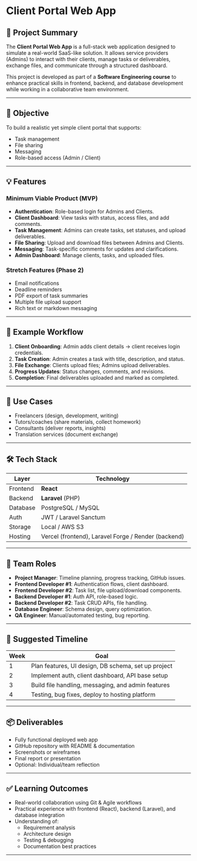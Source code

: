 # Client Portal Web App

## 📌 Project Summary
The **Client Portal Web App** is a full-stack web application designed to simulate a real-world SaaS-like solution. It allows service providers (Admins) to interact with their clients, manage tasks or deliverables, exchange files, and communicate through a structured dashboard.

This project is developed as part of a **Software Engineering course** to enhance practical skills in frontend, backend, and database development while working in a collaborative team environment.

---

## 🎯 Objective
To build a realistic yet simple client portal that supports:
- Task management
- File sharing
- Messaging
- Role-based access (Admin / Client)

---

## 💡 Features

### **Minimum Viable Product (MVP)**
- **Authentication**: Role-based login for Admins and Clients.
- **Client Dashboard**: View tasks with status, access files, and add comments.
- **Task Management**: Admins can create tasks, set statuses, and upload deliverables.
- **File Sharing**: Upload and download files between Admins and Clients.
- **Messaging**: Task-specific comments for updates and clarifications.
- **Admin Dashboard**: Manage clients, tasks, and uploaded files.

### **Stretch Features (Phase 2)**
- Email notifications
- Deadline reminders
- PDF export of task summaries
- Multiple file upload support
- Rich text or markdown messaging

---

## 🧭 Example Workflow
1. **Client Onboarding**: Admin adds client details → client receives login credentials.
2. **Task Creation**: Admin creates a task with title, description, and status.
3. **File Exchange**: Clients upload files; Admins upload deliverables.
4. **Progress Updates**: Status changes, comments, and revisions.
5. **Completion**: Final deliverables uploaded and marked as completed.

---

## 📌 Use Cases
- Freelancers (design, development, writing)
- Tutors/coaches (share materials, collect homework)
- Consultants (deliver reports, insights)
- Translation services (document exchange)

---

## 🛠 Tech Stack

| Layer       | Technology |
|-------------|------------|
| Frontend    | **React** |
| Backend     | **Laravel** (PHP) |
| Database    | PostgreSQL / MySQL |
| Auth        | JWT / Laravel Sanctum |
| Storage     | Local / AWS S3 |
| Hosting     | Vercel (frontend), Laravel Forge / Render (backend) |

---

## 👥 Team Roles
- **Project Manager**: Timeline planning, progress tracking, GitHub issues.
- **Frontend Developer #1**: Authentication flows, client dashboard.
- **Frontend Developer #2**: Task list, file upload/download components.
- **Backend Developer #1**: Auth API, role-based logic.
- **Backend Developer #2**: Task CRUD APIs, file handling.
- **Database Engineer**: Schema design, query optimization.
- **QA Engineer**: Manual/automated testing, bug reporting.

---

## 📅 Suggested Timeline

| Week | Goal |
|------|------|
| 1    | Plan features, UI design, DB schema, set up project |
| 2    | Implement auth, client dashboard, API base setup |
| 3    | Build file handling, messaging, and admin features |
| 4    | Testing, bug fixes, deploy to hosting platform |

---

## 📦 Deliverables
- Fully functional deployed web app
- GitHub repository with README & documentation
- Screenshots or wireframes
- Final report or presentation
- Optional: Individual/team reflection

---

## ✅ Learning Outcomes
- Real-world collaboration using Git & Agile workflows
- Practical experience with frontend (React), backend (Laravel), and database integration
- Understanding of:
  - Requirement analysis
  - Architecture design
  - Testing & debugging
  - Documentation best practices

---
